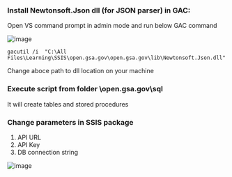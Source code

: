 ### Install Newtonsoft.Json  dll (for JSON parser) in GAC: 
Open VS command prompt in admin mode and run below GAC command

 ![image](https://user-images.githubusercontent.com/11496706/147901720-53619806-8405-4db1-8f00-41dd46f90d21.png)


	gacutil /i  "C:\All Files\Learning\SSIS\open.gsa.gov\open.gsa.gov\lib\Newtonsoft.Json.dll"
Change aboce path to dll location on your machine


###  Execute script from folder \open.gsa.gov\sql
It will create tables and stored procedures

### Change parameters in SSIS package
1.	API URL
2.	API Key
3.	DB connection string

![image](https://user-images.githubusercontent.com/11496706/147901787-8eca5bef-a998-4fea-9d00-ee0f7300d369.png)

